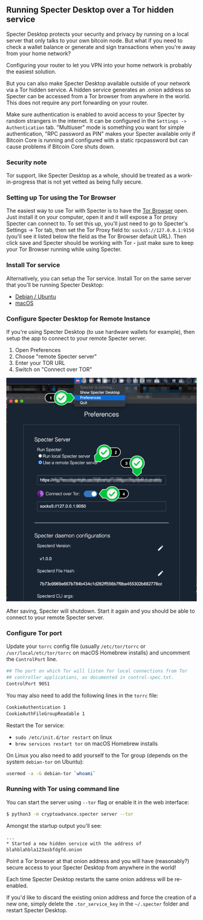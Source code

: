 ## Running Specter Desktop over a Tor hidden service

Specter Desktop protects your security and privacy by running on a local server that only talks to your own bitcoin node. But what if you need to check a wallet balance or generate and sign transactions when you're away from your home network?

Configuring your router to let you VPN into your home network is probably the easiest solution.

But you can also make Specter Desktop available outside of your network via a Tor hidden service. A hidden service generates an .onion address so Specter can be accessed from a Tor browser from anywhere in the world. This does not require any port forwarding on your router.

Make sure authentication is enabled to avoid access to your Specter by random strangers in the internet. It can be configured in the `Settings -> Authentication` tab.
"Multiuser" mode is something you want for simple authentication, "RPC password as PIN" makes your Specter available only if Bitcoin Core is running and configured with a static rpcpassword but can cause problems if Bitcoin Core shuts down.

### Security note
Tor support, like Specter Desktop as a whole, should be treated as a work-in-progress that is not yet vetted as being fully secure.

### Setting up Tor using the Tor Browser
The easiest way to use Tor with Specter is to have the [Tor Browser](https://www.torproject.org/download/) open. Just install it on your computer, open it and it will expose a Tor proxy Specter can connect to.
To set this up, you'll just need to go to Specter's Settings -> Tor tab, then set the Tor Proxy field to: `socks5://127.0.0.1:9150` (you'll see it listed below the field as the Tor Browser default URL). Then click save and Specter should be working with Tor - just make sure to keep your Tor Browser running while using Specter.

### Install Tor service
Alternatively, you can setup the Tor service. Install Tor on the same server that you'll be running Specter Desktop:
* [Debian / Ubuntu](https://2019.www.torproject.org/docs/debian.html.en)
* [macOS](https://2019.www.torproject.org/docs/tor-doc-osx.html.en)

### Configure Specter Desktop for Remote Instance
If you're using Specter Desktop (to use hardware wallets for example), then setup the app to connect to your remote Specter server.

1. Open Preferences
2. Choose "remote Specter server"
3. Enter your TOR URL
4. Switch on "Connect over TOR"

![](../screenshots/desktop-tor-preferences.gif)

After saving, Specter will shutdown. Start it again and you should be able to connect to your remote Specter server.

### Configure Tor port
Update your `torrc` config file (usually `/etc/tor/torrc` or `/usr/local/etc/tor/torrc` on macOS Homebrew installs) and uncomment the `ControlPort` line.
```sh
## The port on which Tor will listen for local connections from Tor
## controller applications, as documented in control-spec.txt.
ControlPort 9051
```

You may also need to add the following lines in the `torrc` file:

```sh
CookieAuthentication 1
CookieAuthFileGroupReadable 1
```

Restart the Tor service:
* `sudo /etc/init.d/tor restart` on linux
* `brew services restart tor` on macOS Homebrew installs

On Linux you also need to add yourself to the Tor group (depends on the system `debian-tor` on Ubuntu):
```sh
usermod -a -G debian-tor `whoami`
```

### Running with Tor using command line

You can start the server using `--tor` flag or enable it in the web interface:

```sh
$ python3 -m cryptoadvance.specter server --tor
```

Amongst the startup output you'll see:
```
...
* Started a new hidden service with the address of blahblahbla123asbfdgfd.onion
```

Point a Tor browser at that onion address and you will have (reasonably?) secure access to your Specter Desktop from anywhere in the world!

Each time Specter Desktop restarts the same onion address will be re-enabled.

If you'd like to discard the existing onion address and force the creation of a new one, simply delete the `.tor_service_key` in the `~/.specter` folder and restart Specter Desktop.
